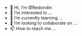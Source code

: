 - 👋 Hi, I’m @Redondin
- 👀 I’m interested in ...
- 🌱 I’m currently learning ...
- 💞️ I’m looking to collaborate on ...
- 📫 How to reach me ...

<!---
Redondin/Redondin is a ✨ special ✨ repository because its `README.md` (this file) appears on your GitHub profile.
You can click the Preview link to take a look at your changes.
--->
